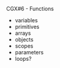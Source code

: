 
CGX#6 - Functions

 - variables
 - primitives
 - arrays
 - objects
 - scopes
 - parameters
 - loops?
 
 